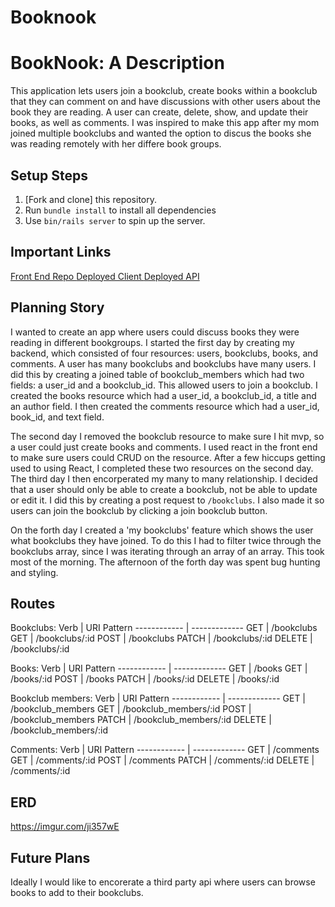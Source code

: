 # Booknook
# BookNook: A Description

This application lets users join a bookclub, create books within a bookclub that they can comment on and have discussions with other users about the book they are reading. A user can create, delete, show, and update their books, as well as comments. I was inspired to make this app after my mom joined multiple bookclubs and wanted the option to discus the books she was reading remotely with her differe book groups.

## Setup Steps

1. [Fork and clone] this repository.
2.  Run `bundle install` to install all dependencies
3.  Use `bin/rails server` to spin up the server.

## Important Links
<a href="https://github.com/caleybennett/project-4-client" target="_blank">  Front End Repo </a>
<a href="https://caleybennett.github.io/project-4-client/#/bookclubs/1" target="_blank"> Deployed Client </a>
<a href="https://young-coast-99750.herokuapp.com/bookclubs" target="_blank"> Deployed API </a>

## Planning Story
I wanted to create an app where users could discuss books they were reading in different bookgroups. I started the first day by creating my backend, which consisted of four resources: users, bookclubs, books, and comments. A user has many bookclubs and bookclubs have many users. I did this by creating a joined table of bookclub_members which had two fields: a user_id and a bookclub_id. This allowed users to join a bookclub. I created the books resource which had a user_id, a bookclub_id, a title and an author field. I then created the comments resource which had a user_id, book_id, and text field.

The second day I removed the bookclub resource to make sure I hit mvp, so a user could just create books and comments. I used react in the front end to make sure users could CRUD on the resource. After a few hiccups getting used to using React, I completed these two resources on the second day. The third day I then encorperated my many to many relationship. I decided that a user should only be able to create a bookclub, not be able to update or edit it. I did this by creating a post request to `/bookclubs`. I also made it so users can join the bookclub by clicking a join bookclub button.

On the forth day I created a 'my bookclubs' feature which shows the user what bookclubs they have joined. To do this I had to filter twice through the bookclubs array, since I was iterating through an array of an array. This took most of the morning. The afternoon of the forth day was spent bug hunting and styling.

## Routes

Bookclubs:
Verb         |	URI Pattern
------------ | -------------
GET | /bookclubs
GET | /bookclubs/:id
POST | /bookclubs
PATCH | /bookclubs/:id
DELETE | /bookclubs/:id

Books:
Verb         |	URI Pattern
------------ | -------------
GET | /books
GET | /books/:id
POST | /books
PATCH | /books/:id
DELETE | /books/:id

Bookclub members:
Verb         |	URI Pattern
------------ | -------------
GET | /bookclub_members
GET | /bookclub_members/:id
POST | /bookclub_members
PATCH | /bookclub_members/:id
DELETE | /bookclub_members/:id

Comments:
Verb         |	URI Pattern
------------ | -------------
GET | /comments
GET | /comments/:id
POST | /comments
PATCH | /comments/:id
DELETE | /comments/:id

## ERD
https://imgur.com/ji357wE

## Future Plans
Ideally I would like to encorerate a third party api where users can browse books to add to their bookclubs.
